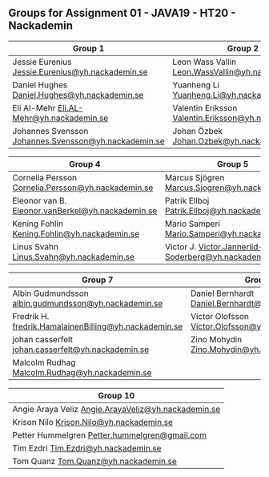 ## Groups for Assignment 01 - JAVA19 - HT20 - Nackademin

| Group 1                                               | Group 2                                               | Group 3                                               |
|-------------------------------------------------------|-------------------------------------------------------|-------------------------------------------------------|
| Jessie Eurenius Jessie.Eurenius@yh.nackademin.se      | Leon Wass Vallin	Leon.WassVallin@yh.nackademin.se    | Pedram S.	Pedram.Shirforoushan@yh.nackademin.se       | 
| Daniel Hughes	Daniel.Hughes@yh.nackademin.se          | Yuanheng Li	Yuanheng.Li@yh.nackademin.se              | Allan Jamil	Allan.Jamil@yh.nackademin.se              |  
| Eli Al-Mehr	Eli.AL-Mehr@yh.nackademin.se              | Valentin Eriksson	Valentin.Eriksson@yh.nackademin.se  | Hugo Lindmark	Hugo.Lindmark@yh.nackademin.se          | 
| Johannes Svensson	Johannes.Svensson@yh.nackademin.se  | Johan Özbek	Johan.Ozbek@yh.nackademin.se              | Wilhelm H.	Wilhelm.Hattenbach@yh.nackademin.se       |   

| Group 4                                               | Group 5                                               | Group 6                                               |
|-------------------------------------------------------|-------------------------------------------------------|-------------------------------------------------------|
| Cornelia Persson	Cornelia.Persson@yh.nackademin.se   | Marcus Sjögren	Marcus.Sjogren@yh.nackademin.se       | Joakim – joakim.onnhage@yh.nackademin.se              | 
| Eleonor van B.	Eleonor.vanBerkel@yh.nackademin.se    | Patrik Ellboj	Patrik.Ellboj@yh.nackademin.se          | Fazli  - Fazli.Zekiqi@yh.nackademin.se                |  
| Kening Fohlin	Kening.Fohlin@yh.nackademin.se          | Mario Samperi	Mario.Samperi@yh.nackademin.se          | Jacob  -  Jacob.swenson@yh.nackademin.se              | 
| Linus Svahn	Linus.Svahn@yh.nackademin.se              | Victor J.	Victor.Jannerlid-Soderberg@yh.nackademin.se | Atef   – atef.sendesni@yh.nackademin.se               | 

| Group 7                                               | Group 8                                               | Group 9                                               |
|-------------------------------------------------------|-------------------------------------------------------|-------------------------------------------------------|
|Albin Gudmundsson	albin.gudmundsson@yh.nackademin.se  | Daniel Bernhardt	Daniel.Bernhardt@yh.nackademin.se   | Daniel Mare	Daneal.Mare@yh.nackademin.se              | 
|Fredrik H.	fredrik.HamalainenBilling@yh.nackademin.se  | Victor Olofsson	Victor.Olofsson@yh.nackademin.se      | Harun Rashid	Harun.Rashid@yh.nackademin.se           |  
|johan casserfelt	johan.casserfelt@yh.nackademin.se     | Zino Mohydin	Zino.Mohydin@yh.nackademin.se           | Jaanek Kerma	Jaanek.Kerma@yh.nackademin.se           | 
|Malcolm Rudhag	Malcolm.Rudhag@yh.nackademin.se         |                                                       |                                                       | 

| Group 10                                              | 
|-------------------------------------------------------|
|Angie Araya Veliz	Angie.ArayaVeliz@yh.nackademin.se   |
|Krison Nilo	Krison.Nilo@yh.nackademin.se              |
|Petter Hummelgren	Petter.hummelgren@gmail.com         |
|Tim Ezdri	Tim.Ezdri@yh.nackademin.se                  |
|Tom Quanz	Tom.Quanz@yh.nackademin.se                  |
